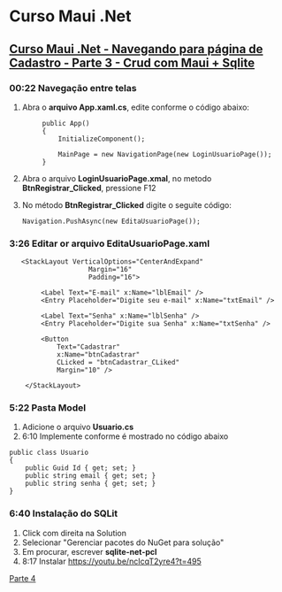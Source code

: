 # Curso Maui .Net

## [Curso Maui .Net - Navegando para página de Cadastro - Parte 3 - Crud com Maui + Sqlite](https://youtu.be/ncIcqT2yre4?si=EmyhXFD_iq_jn0s0)

### 00:22 Navegação entre telas

1. Abra o **arquivo App.xaml.cs**, edite conforme o código abaixo:
   
   ```
        public App()
        {
            InitializeComponent();

            MainPage = new NavigationPage(new LoginUsuarioPage());
        }

   ```

2. Abra o arquivo **LoginUsuarioPage.xmal**, no metodo **BtnRegistrar_Clicked**, pressione F12
3. No método **BtnRegistrar_Clicked** digite o seguite código:
   
   ```
   Navigation.PushAsync(new EditaUsuarioPage());
   ```

### 3:26 Editar or arquivo EditaUsuarioPage.xaml

``` 
   <StackLayout VerticalOptions="CenterAndExpand"
                    Margin="16"
                    Padding="16">

        <Label Text="E-mail" x:Name="lblEmail" />
        <Entry Placeholder="Digite seu e-mail" x:Name="txtEmail" />

        <Label Text="Senha" x:Name="lblSenha" />
        <Entry Placeholder="Digite sua Senha" x:Name="txtSenha" />

        <Button 
            Text="Cadastrar"
            x:Name="btnCadastrar"
            CLicked = "btnCadastrar_CLiked"
            Margin="10" />

    </StackLayout>
```

### 5:22 Pasta Model

1. Adicione o arquivo **Usuario.cs**
2. 6:10 Implemente conforme é mostrado no código abaixo

```
public class Usuario
{
    public Guid Id { get; set; }
    public string email { get; set; }
    public string senha { get; set; }
}
```

### 6:40 Instalação do SQLit

1. Click com direita na Solution
2. Selecionar "Gerenciar pacotes do NuGet para solução"
3. Em procurar, escrever **sqlite-net-pcl**
4. 8:17 Instalar
    https://youtu.be/ncIcqT2yre4?t=495
      
[Parte 4](curso-maui-net-p4.md)

<!--
# Curso Maui .Net
## Curso Maui .Net - Navegando para página de Cadastro - Parte 3 - Crud com Maui + Sqlite
### 6:40 Instalação do SQLit
-->